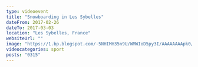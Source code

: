 ```yaml
---
type: videoevent
title: "Snowboarding in Les Sybelles"
dateFrom: 2017-02-26
dateTo: 2017-03-03
location: "Les Sybelles, France"
websiteUrl: ""
image: "https://1.bp.blogspot.com/-5NHIMH35n9U/WMWIoD5py3I/AAAAAAAApk0/Fco23XMqZ9YHAYYPrq8lLJPlrkSTQBEKACPcB/s1600/2017-02-26t11-07-59%252B01-00.picasaweb.jpg"
videocategories: sport
posts: "0315"
---
```

